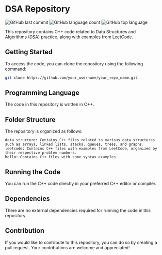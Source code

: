 # DSA Repository

![GitHub last commit](https://img.shields.io/github/last-commit/kashyap310/DSA)
![GitHub language count](https://img.shields.io/github/languages/count/kashyap310/DSA)
![GitHub top language](https://img.shields.io/github/languages/top/kashyap310/DSA)

This repository contains C++ code related to Data Structures and Algorithms (DSA) practice, along with examples from LeetCode.

## Getting Started

To access the code, you can clone the repository using the following command:

```bash
git clone https://github.com/your_username/your_repo_name.git
```
## Programming Language

The code in this repository is written in C++.
## Folder Structure

The repository is organized as follows:

    data_structure: Contains C++ files related to various data structures such as arrays, linked lists, stacks, queues, trees, and graphs.
    leetcode: Contains C++ files with examples from LeetCode, organized by their respective problem numbers.
    hello: Contains C++ files with some syntax examples.

## Running the Code

You can run the C++ code directly in your preferred C++ editor or compiler.
## Dependencies

There are no external dependencies required for running the code in this repository.
## Contribution

If you would like to contribute to this repository, you can do so by creating a pull request. Your contributions are welcome and appreciated!
